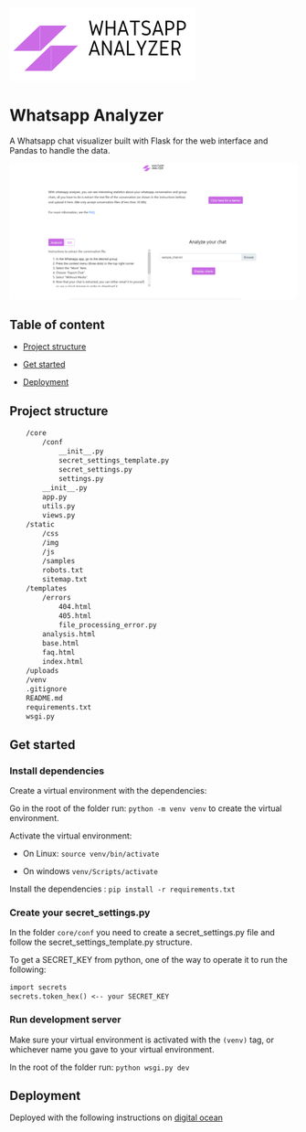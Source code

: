 ![alt text](static/img/whatsapp_analyzer_logo.png "Whatapp Analyzer")

# Whatsapp Analyzer

A Whatsapp chat visualizer built with Flask for the web interface and Pandas to handle the data.

![alt text](static/img/demo.gif "Whatapp Analyzer")

## Table of content

* [Project structure](#project-structure)

* [Get started](#project-structure)

* [Deployment](#deployment)


## Project structure

```
    /core
        /conf 
            __init__.py
            secret_settings_template.py
            secret_settings.py
            settings.py
        __init__.py
        app.py
        utils.py
        views.py
    /static
        /css
        /img
        /js
        /samples
        robots.txt
        sitemap.txt
    /templates
        /errors
            404.html
            405.html
            file_processing_error.py
        analysis.html
        base.html
        faq.html
        index.html
    /uploads
    /venv
    .gitignore
    README.md
    requirements.txt
    wsgi.py
```

## Get started

### Install dependencies

Create a virtual environment with the dependencies:

Go in the root of the folder run: `python -m venv venv` to create the virtual environment.

Activate the virtual environment:

* On Linux: `source venv/bin/activate` 

* On windows `venv/Scripts/activate`

Install the dependencies : `pip install -r requirements.txt`

### Create your secret_settings.py

In the folder `core/conf` you need to create a secret_settings.py file and follow the secret_settings_template.py 
structure.

To get a SECRET_KEY from python, one of the way to operate it to run the following:

```
import secrets
secrets.token_hex() <-- your SECRET_KEY
```

### Run development server

Make sure your virtual environment is activated with the `(venv)` tag, or whichever name you gave to your virtual
environment.

In the root of the folder run: `python wsgi.py dev`

## Deployment

Deployed with the following instructions on [digital ocean](https://www.digitalocean.com/community/tutorials/how-to-serve-flask-applications-with-uswgi-and-nginx-on-ubuntu-18-04)
